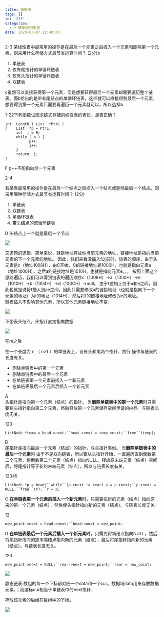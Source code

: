 ```yaml
---
title: 单链表
tags: []
id: '225'
categories:
  - - 数据结构笔记
date: 2020-03-07 21:49:43
---
```


2-3 某线性表中最常用的操作是在最后一个元素之后插入一个元素和删除第一个元素，则采用什么存储方式最节省运算时间？ (2分)b

1.  单链表
2.  仅有尾指针的单循环链表
3.  仅有头指针的单循环链表
4.  双链表

c虽然可以直接获得第一个元素，但是想要获得最后一个元素却需要遍历整个链表。而b给出的是带有尾结点的单循环链表，这样就可以直接得到最后一个元素，想要得到第一个元素只需要再遍历一个元素就可以，所以选择b

1-22下列函数试图求链式存储的线性表的表长，是否正确？

```
int  Length ( List  *PtrL )
{    List  *p = PtrL;      
     int  j = 0;
     while ( p ) { 
           p++; 
           j++;                 
     }   
     return  j;
}
```

F p++不能指向后一个元素

2-4

若某表最常用的操作是在最后一个结点之后插入一个结点或删除最后一个结点。则采用哪种存储方式最节省运算时间？ (2分)

1.  单链表
2.  双链表
3.  单循环链表
4.  带头结点的双循环链表

D 头结点上一个就是最后一个节点

![](http://www.zhaoxuanlang.cn/wp-content/uploads/2020/03/image-1024x454.png)

这道题的逻辑，简单来说，就是地址存放你当前元素的地址，链接地址是指向当前元素的下一个元素的地址。 因此，我们来看没插入f之前时，链表的顺序，由于头元素是c（地址1008H），由C开始，C的链接地址是1000H，也就是指向元素a（地址1000H），之后a的链接地址是1010H，也就是指向元素e。。。 按照上面这个思路遍历，我们可以得到链表的遍历顺序c（1008H）->a（1000H）->e（1010H）->b（1004H）->d（100CH）->null。 由于f逻辑上位于a和e之间，因此也就是说将f插入到ae之间，因此只需要修改a的链接地址（也就是指向下一个元素的地址）为f的地址（1014H），然后将f的链接地址修改为e的地址。  
链表插入不影响其他元素，所以其他元素链接地址不变。

![](http://www.zhaoxuanlang.cn/wp-content/uploads/2020/03/image-1.png)

不带表头结点，头指针直接指向数据

![](http://www.zhaoxuanlang.cn/wp-content/uploads/2020/03/image-2.png)

在m之后

在一个长度为 n （ n>1 ）的单链表上，设有头和尾两个指针，执行 操作与链表的长度有关。

*   删除单链表中的第一个元素
*   删除单链表中的最后一个元素
*   在单链表第一个元素前插入一个新元素
*   在单链表最后一个元素后插入一个新元素

A  
头指针是指向第一个元素（结点）的指针。 当**删除单链表中的第一个元素**时只需要将头指针指向第二个元素，然后释放第一个元素储存空间申请的内存。与链表长度无关。

123

`ListNode *temp = head->next;``head->next = temp->next;``free``(temp);`

B  
尾指针是指向最后一个元素（结点）的指针，与头指针类似。 当**删除单链表中的最后一个元素**时 由于不是双向链表，所以要从头指针开始，一直遍历直到倒数第二个元素，将倒数第二个元素（结点）指向NULL，释放原末端元素（结点）空间后，将尾指针等于新的末端元素（结点）。所以与链表长度有关。  

12345

`ListNode *p = head;``while``(p->next != rear) p = p->next;``p->next = NULL;``free``(r);``r = p;`

C **在单链表第一个元素前插入一个新元素**时，只需要把新的元素（结点）指向原来的第一个元素（结点），然后使头指针指向新的元素（结点）。与链表长度无关。

12

`new_point->next = head->next;``head->next = new_point;`

D **在单链表最后一个元素后插入一个新元素**时，只需先将新结点指向NULL，然后将尾指针指向的原末端结点指向新的元素（结点），最后将尾指针指向新的元素（结点）。与链表长度无关。

123

`new_point->next = NULL;``rear->next = new_point;``rear = new_point;`

![](http://www.zhaoxuanlang.cn/wp-content/uploads/2020/03/image-3.png)

静态链表:数组的每一个下标都对应一个data和一个cur。数据域data用来存放数据元素，；而游标cur相当于单链表中的next指针，

存放该元素的后继在数组中的下标。

![](http://www.zhaoxuanlang.cn/wp-content/uploads/2020/03/image-4.png)